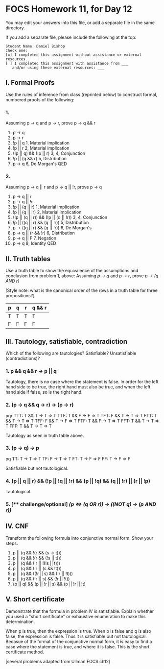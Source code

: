 # FOCS Homework 11, for Day 12

You may edit your answers into this file, or add a separate file in the same directory.

If you add a separate file, please include the following at the top:

```
Student Name: Daniel Bishop
Check one:
[x] I completed this assignment without assistance or external resources.
[ ] I completed this assignment with assistance from ___
   and/or using these external resources: ___
```

## I. Formal Proofs

Use the rules of inference from class (reprinted below) to construct formal, numbered proofs of the following:

### 1. 

Assuming p -> q and p -> r, prove p -> q && r

1. p -> q
2. p -> r
3. !p || q    				1, Material implication
4. !p || r    				2, Material implication
5. (!p || q) && (!p || r)   3, 4, Conjunction
6. !p || (q && r)           5, Distribution
7. p -> q 					6, De Morgan's
QED

### 2.

Assuming p -> q || r and p -> q || !r, prove p -> q

1. p -> q || r
2. p -> q || !r
3. !p || (q || r)			1, Material implication
4. !p || (q || !r)			2, Material implication
5. (!p || (q || r)) && (!p || (q || !r))  3, 4, Conjunction
6. !p || ((q || r) && (q || !r))  5, Distribution
7. p -> ((q || r) && (q || !r)) 6, De Morgan's
8. p -> q || (r && !r)      6, Distribution
9. p -> q || F 				7, Negation
10. p -> q 					8, Identity
QED

## II. Truth tables

Use a truth table to show the equivalence of the assumptions and conclusion from problem 1, above:  Assuming _p -> q_ and _p -> r_, prove _p -> (q AND r)_

[Style note:  what is the canonical order of the rows in a truth table for three propositions?]

 p | q | r | q && r 
---|---|---|--------
 T | T | T | T
 F | F | F | F


## III. Tautology, satisfiable, contradiction

Which of the following are tautologies?  Satisfiable?  Unsatisfiable (contradictions)?

### 1. p && q && r -> p || q

Tautology, there is no case where the statement is false. In order for the left hand side to be true, the right hand must also be true,
and when the left hand side if false, so is the right hand.

### 2. (p -> q && q -> r) -> (p -> r)
pqr
TTT: T && T -> T => T
TTF: T && F -> F => T
TFT: F && T -> T => T
FTT: T && T -> T => T
TFF: F && T -> F => T
FTF: T && F -> T => T
FFT: T && T -> T => T
FFF: T && T -> T => T

Tautology as seen in truth table above.

### 3. (p -> q) -> p

pq
TT: T -> T => T
TF: F -> T => T
FT: T -> F => F
FF: T -> F => F

Satisfiable but not tautological.

### 4. (p || q || r) && (!p || !q || !r) && (p || !q) && (q || !r) || (r || !p)

Tautological.

### 5. [** challenge/optional] _(p <=> (q OR r)) -> ((NOT q) -> (p AND r))_



## IV. CNF

Transform the following formula into conjunctive normal form.  Show your steps.

1. p || (q && !(r && (s -> t)))
2. p || (q && !(r && (!s || t)))
3. p || (q && (!r || !(!s || t)))
4. p || (q && (!r || (s && !t)))
5. p || (q && ((!r || s) && (!r || !t)))
6. p || (q && (!r || s) && (!r || !t))
7. (p || q) && (p || !r || s) && (p || !r || !t)

## V. Short certificate

Demonstrate that the formula in problem IV is satisfiable.  Explain whether you used a  "short certificate" or exhaustive enumeration to make this determination.

When p is true, then the expression is true.
When p is false and q is also false, the expression is false.
Thus it is satisfiable but not tautological.
Becasue of the format of the conjunctive normal form, it is easy to find a case where the statement is true, and where it is false.
This is the short certificate method.

[several problems adapted from Ullman FOCS ch12]
